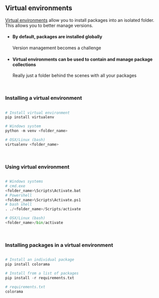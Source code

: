 ## Virtual environments
[Virtual environments](https://docs.python.org/3.7/tutorial/venv.html) allow you to install packages into an isolated folder. This allows you to better manage versions.

- #### By default, packages are installed globally
    Version management becomes a challenge

- #### Virtual environments can be used to contain and manage package collections
    Really just a folder behind the scenes with all your packages

<br>

### Installing a virtual environment

``` python

# Install virtual environment
pip install virtualenv

# Windows system
python -m venv <folder_name>

# OSX/Linux (bash)
virtualenv <folder_name>

```

<br>

### Using virtual environment

``` python

# Windows systems
# cmd.exe
<folder_name>\Scripts\Activate.bat
# Powershell
<folder_name>\Scripts\Activate.ps1
# bash shell
. ./<folder_name>/Scripts/activate

# OSX/Linux (bash)
<folder_name>/bin/activate

```

<br>

### Installing packages in a virtual environment

``` python

# Install an individual package
pip install colorama

# Install from a list of packages 
pip install -r requirements.txt

# requirements.txt
colorama

```
